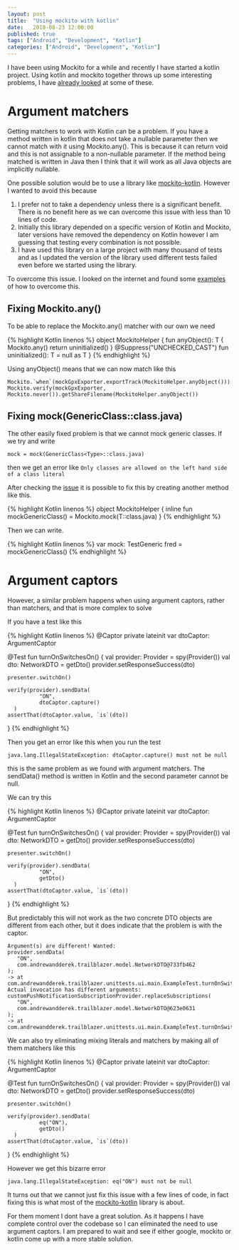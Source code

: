 ```yaml
---
layout: post
title:  "Using mockito with kotlin"
date:   2018-08-23 12:00:00
published: true
tags: ["Android", "Development", "Kotlin"]
categories: ["Android", "Development", "Kotlin"]
---
```


I have been using Mockito for a while and recently I have started a kotlin project. Using kotlin and mockito together throws up some interesting problems, I have [already looked][previous-post-url] at some of these.

# Argument matchers

Getting matchers to work with Kotlin can be a problem. If you have a method written in kotlin that does not take a nullable parameter then we cannot match with it using Mockito.any(). This is because it can return void and this is not assignable to a non-nullable parameter. If the method being matched is written in Java then I think that it will work as all Java objects are implicitly nullable.

One possible solution would be to use a library like [mockito-kotlin][mockito-kotlin-url]. However I wanted to avoid this because

1. I prefer not to take a dependency unless there is a significant benefit. There is no benefit here as we can overcome this issue with less than 10 lines of code.
1. Initially this library depended on a specific version of Kotlin and Mockito, later versions have removed the dependency on Kotlin however I am guessing that testing every combination is not possible.
1. I have used this library on a large project with many thousand of tests and as I updated the version of the library used different tests failed even before we started using the library.

To overcome this issue. I looked on the internet and found some [examples][matcher-fix-url] of how to overcome this.

## Fixing Mockito.any()

To be able to replace the Mockito.any() matcher with our own we need

{% highlight Kotlin linenos %}
object MockitoHelper {
    fun <T> anyObject(): T {
        Mockito.any<T>()
        return uninitialized()
    }
    @Suppress("UNCHECKED_CAST")
    fun <T> uninitialized(): T =  null as T
}
{% endhighlight %}

Using anyObject() means that we can now match like this

```
Mockito.`when`(mockGpxExporter.exportTrack(MockitoHelper.anyObject())).thenReturn(true)
Mockito.verify(mockGpxExporter, Mockito.never()).getShareFilename(MockitoHelper.anyObject())
```

## Fixing mock(GenericClass<Type>::class.java)

The other easily fixed problem is that we cannot mock generic classes. If we try and write 

```
mock = mock(GenericClass<Type>::class.java)
```

then we get an error like `Only classes are allowed on the left hand side of a class literal`

After checking the [issue][generic-fix-url] it is possible to fix this by creating another method like this. 

{% highlight Kotlin linenos %}
object MockitoHelper {
    inline fun <reified T: Any> mockGenericClass() = Mockito.mock(T::class.java)
}
{% endhighlight %}

Then we can write.

{% highlight Kotlin linenos %}
var mock: TestGeneric<Int>
fred = mockGenericClass()
{% endhighlight %}

# Argument captors

However, a similar problem happens when using argument captors, rather than matchers, and that is more complex to solve

If you have a test like this

{% highlight Kotlin linenos %}
@Captor
private lateinit var dtoCaptor: ArgumentCaptor<NetworkDTO>

@Test
fun turnOnSwitchesOn() {
    val provider: Provider = spy(Provider())
    val dto: NetworkDTO = getDto()
    provider.setResponseSuccess(dto)

    presenter.switchOn()

    verify(provider).sendData(
              "ON",
              dtoCaptor.capture()
      )
    assertThat(dtoCaptor.value, `is`(dto))
  }
{% endhighlight %}

Then you get an error like this when you run the test

```
java.lang.IllegalStateException: dtoCaptor.capture() must not be null
```

this is the same problem as we found with argument matchers. The sendData() method is written in Kotlin and the second parameter cannot be null.

We can try this

{% highlight Kotlin linenos %}
@Captor
private lateinit var dtoCaptor: ArgumentCaptor<NetworkDTO>

@Test
fun turnOnSwitchesOn() {
    val provider: Provider = spy(Provider())
    val dto: NetworkDTO = getDto()
    provider.setResponseSuccess(dto)

    presenter.switchOn()

    verify(provider).sendData(
              "ON",
              getDto()
      )
    assertThat(dtoCaptor.value, `is`(dto))
  }
{% endhighlight %}

But predictably this will not work as the two concrete DTO objects are different from each other, but it does indicate that the problem is with the captor.

```
Argument(s) are different! Wanted:
provider.sendData(
   "ON",
   com.andrewandderek.trailblazer.model.NetworkDTO@733fb462
);
-> at com.andrewandderek.trailblazer.unittests.ui.main.ExampleTest.turnOnSwitchesOn(ExampleTest.kt:318)
Actual invocation has different arguments:
customPushNotificationSubscriptionProvider.replaceSubscriptions(
   "ON",
   com.andrewandderek.trailblazer.model.NetworkDTO@623e0631
);
-> at com.andrewandderek.trailblazer.unittests.ui.main.ExampleTest.turnOnSwitchesOn(ExampleTest.kt:162)
```

We can also try eliminating mixing literals and matchers by making all of them matchers like this

{% highlight Kotlin linenos %}
@Captor
private lateinit var dtoCaptor: ArgumentCaptor<NetworkDTO>

@Test
fun turnOnSwitchesOn() {
    val provider: Provider = spy(Provider())
    val dto: NetworkDTO = getDto()
    provider.setResponseSuccess(dto)

    presenter.switchOn()

    verify(provider).sendData(
              eq("ON"),
              getDto()
      )
    assertThat(dtoCaptor.value, `is`(dto))
  }
{% endhighlight %}

However we get this bizarre error

```
java.lang.IllegalStateException: eq("ON") must not be null
```

It turns out that we cannot just fix this issue with a few lines of code, in fact fixing this is what most of the [mockito-kotlin][mockito-kotlin-url] library is about. 

For them moment I dont have a great solution. As it happens I have complete control over the codebase so I can eliminated the need to use argument captors. I am prepared to wait and see if either google, mockito or kotlin come up with a more stable solution.

[previous-post-url]:			/blog/2018/02/23/kotlin-unit-tests
[mockito-kotlin-url]:			https://github.com/nhaarman/mockito-kotlin
[matcher-fix-url]:				https://stackoverflow.com/questions/30305217/is-it-possible-to-use-mockito-in-kotlin
[generic-fix-url]:				https://discuss.kotlinlang.org/t/kotlin-unit-test-failing-when-using-generics-and-mockito/1866

